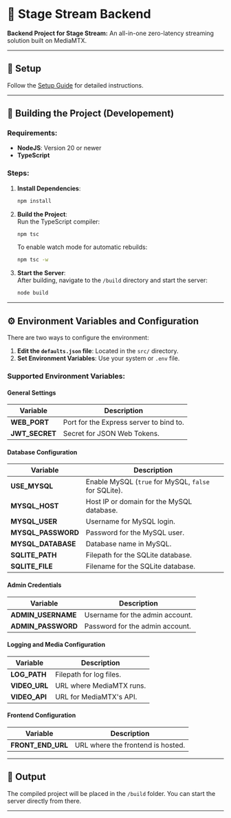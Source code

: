 # 🎥 Stage Stream Backend

**Backend Project for Stage Stream:** An all-in-one zero-latency streaming solution built on MediaMTX.

---

## 🚀 **Setup**

Follow the [Setup Guide](https://stagestream.jxnxsdev.me/guide.html) for detailed instructions.

---

## 🔧 **Building the Project (Developement)**

### Requirements:

- **NodeJS**: Version 20 or newer
- **TypeScript**

### Steps:

1. **Install Dependencies**:

   ```bash
   npm install
   ```

2. **Build the Project**:  
   Run the TypeScript compiler:

   ```bash
   npm tsc
   ```

   To enable watch mode for automatic rebuilds:

   ```bash
   npm tsc -w
   ```

3. **Start the Server**:  
   After building, navigate to the `/build` directory and start the server:
   ```bash
   node build
   ```

---

## ⚙️ **Environment Variables and Configuration**

There are two ways to configure the environment:

1. **Edit the `defaults.json` file**: Located in the `src/` directory.
2. **Set Environment Variables**: Use your system or `.env` file.

### Supported Environment Variables:

#### General Settings

| Variable       | Description                             |
| -------------- | --------------------------------------- |
| **WEB_PORT**   | Port for the Express server to bind to. |
| **JWT_SECRET** | Secret for JSON Web Tokens.             |

#### Database Configuration

| Variable           | Description                                          |
| ------------------ | ---------------------------------------------------- |
| **USE_MYSQL**      | Enable MySQL (`true` for MySQL, `false` for SQLite). |
| **MYSQL_HOST**     | Host IP or domain for the MySQL database.            |
| **MYSQL_USER**     | Username for MySQL login.                            |
| **MYSQL_PASSWORD** | Password for the MySQL user.                         |
| **MYSQL_DATABASE** | Database name in MySQL.                              |
| **SQLITE_PATH**    | Filepath for the SQLite database.                    |
| **SQLITE_FILE**    | Filename for the SQLite database.                    |

#### Admin Credentials

| Variable           | Description                     |
| ------------------ | ------------------------------- |
| **ADMIN_USERNAME** | Username for the admin account. |
| **ADMIN_PASSWORD** | Password for the admin account. |

#### Logging and Media Configuration

| Variable      | Description              |
| ------------- | ------------------------ |
| **LOG_PATH**  | Filepath for log files.  |
| **VIDEO_URL** | URL where MediaMTX runs. |
| **VIDEO_API** | URL for MediaMTX's API.  |

#### Frontend Configuration

| Variable          | Description                       |
| ----------------- | --------------------------------- |
| **FRONT_END_URL** | URL where the frontend is hosted. |

---

## 📂 **Output**

The compiled project will be placed in the `/build` folder. You can start the server directly from there.

---
